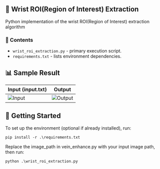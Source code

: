 ## 📝 Wrist ROI(Region of Interest) Extraction
Python implementation of the wrist ROI(Region of Interest) extraction algorithm

### 📁 Contents
- `wrist_roi_extraction.py` - primary execution script.
- `requirements.txt` - lists environment dependencies.
 
## 📊 Sample Result
| Input (input.txt) | Output |
|-------------|-----------------|
| ![Input](image/1.PNG) | ![Output](image/2.PNG) |

## 🚀 Getting Started
To set up the environment (optional if already installed), run:
```
pip install -r .\requirements.txt
```
Replace the image_path in vein_enhance.py with your input image path, then run:
```
python .\wrist_roi_extraction.py
```
